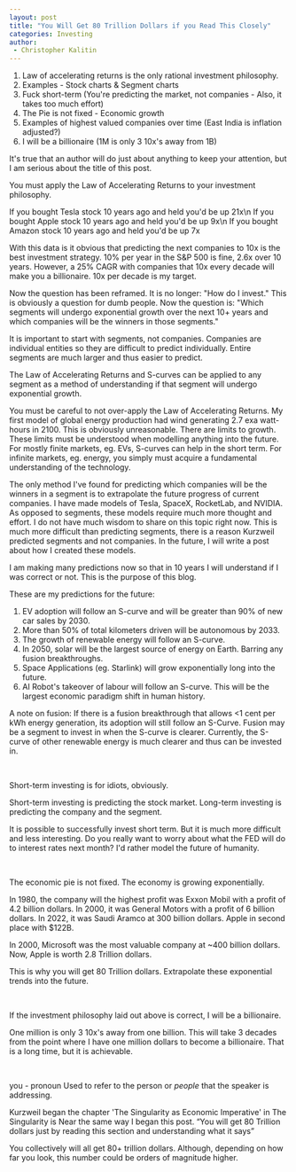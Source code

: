 ```yaml
---
layout: post
title: "You Will Get 80 Trillion Dollars if you Read This Closely"
categories: Investing
author:
 - Christopher Kalitin
---
```


1. Law of accelerating returns is the only rational investment philosophy.
2. Examples - Stock charts & Segment charts
3. Fuck short-term (You're predicting the market, not companies - Also, it takes too much effort)
4. The Pie is not fixed - Economic growth
5. Examples of highest valued companies over time (East India is inflation adjusted?)
6. I will be a billionaire (1M is only 3 10x's away from 1B)

It's true that an author will do just about anything to keep your attention, but I am serious about the title of this post.

You must apply the Law of Accelerating Returns to your investment philosophy.

If you bought Tesla stock 10 years ago and held you'd be up 21x\n
If you bought Apple stock 10 years ago and held you'd be up 9x\n
If you bought Amazon stock 10 years ago and held you'd be up 7x

With this data is it obvious that predicting the next companies to 10x is the best investment strategy.
10% per year in the S&P 500 is fine, 2.6x over 10 years. However, a 25% CAGR with companies that 10x every decade will make you a billionaire. 10x per decade is my target.

Now the question has been reframed. 
It is no longer: "How do I invest." This is obviously a question for dumb people.
Now the question is: "Which segments will undergo exponential growth over the next 10+ years and which companies will be the winners in those segments."

It is important to start with segments, not companies. Companies are individual entities so they are difficult to predict individually. Entire segments are much larger and thus easier to predict.

The Law of Accelerating Returns and S-curves can be applied to any segment as a method of understanding if that segment will undergo exponential growth.

You must be careful to not over-apply the Law of Accelerating Returns. My first model of global energy production had wind generating 2.7 exa watt-hours in 2100. This is obviously unreasonable. There are limits to growth. These limits must be understood when modelling anything into the future. For mostly finite markets, eg. EVs, S-curves can help in the short term. For infinite markets, eg. energy, you simply must acquire a fundamental understanding of the technology.

The only method I've found for predicting which companies will be the winners in a segment is to extrapolate the future progress of current companies. I have made models of Tesla, SpaceX, RocketLab, and NVIDIA. As opposed to segments, these models require much more thought and effort. I do not have much wisdom to share on this topic right now. This is much more difficult than predicting segments, there is a reason Kurzweil predicted segments and not companies. In the future, I will write a post about how I created these models.

I am making many predictions now so that in 10 years I will understand if I was correct or not. This is the purpose of this blog.

These are my predictions for the future:
1. EV adoption will follow an S-curve and will be greater than 90% of new car sales by 2030.
2. More than 50% of total kilometers driven will be autonomous by 2033.
3. The growth of renewable energy will follow an S-curve.
4. In 2050, solar will be the largest source of energy on Earth. Barring any fusion breakthroughs.
5. Space Applications (eg. Starlink) will grow exponentially long into the future.
6. AI Robot's takeover of labour will follow an S-curve. This will be the largest economic paradigm shift in human history.

A note on fusion: If there is a fusion breakthrough that allows <1 cent per kWh energy generation, its adoption will still follow an S-Curve. Fusion may be a segment to invest in when the S-curve is clearer. Currently, the S-curve of other renewable energy is much clearer and thus can be invested in.

‎

Short-term investing is for idiots, obviously.

Short-term investing is predicting the stock market.
Long-term investing is predicting the company and the segment.

It is possible to successfully invest short term. But it is much more difficult and less interesting. Do you really want to worry about what the FED will do to interest rates next month? I'd rather model the future of humanity.

‎

The economic pie is not fixed. The economy is growing exponentially.

In 1980, the company will the highest profit was Exxon Mobil with a profit of 4.2 billion dollars.
In 2000, it was General Motors with a profit of 6 billion dollars.
In 2022, it was Saudi Aramco at 300 billion dollars. Apple in second place with $122B.

In 2000, Microsoft was the most valuable company at ~400 billion dollars.
Now, Apple is worth 2.8 Trillion dollars.

This is why you will get 80 Trillion dollars. Extrapolate these exponential trends into the future.

‎

If the investment philosophy laid out above is correct, I will be a billionaire.

One million is only 3 10x's away from one billion. This will take 3 decades from the point where I have one million dollars to become a billionaire. That is a long time, but it is achievable.

‎

you - pronoun
Used to refer to the person or <i>people</i> that the speaker is addressing.

Kurzweil began the chapter 'The Singularity as Economic Imperative' in The Singularity is Near the same way I began this post. “You will get 80 Trillion dollars just by reading this section and understanding what it says”

You collectively will all get 80+ trillion dollars. Although, depending on how far you look, this number could be orders of magnitude higher.
